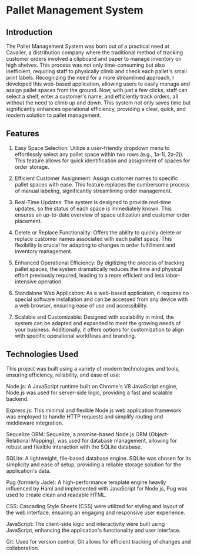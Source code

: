 # Pallet Management System

## Introduction
The Pallet Management System was born out of a practical need at Cavalier, a distribution company where the traditional method of tracking customer orders involved a clipboard and paper to manage inventory on high shelves. This process was not only time-consuming but also inefficient, requiring staff to physically climb and check each pallet's small print labels. Recognizing the need for a more streamlined approach, I developed this web-based application, allowing users to easily manage and assign pallet spaces from the ground. Now, with just a few clicks, staff can select a shelf, enter a customer's name, and efficiently track orders, all without the need to climb up and down. This system not only saves time but significantly enhances operational efficiency, providing a clear, quick, and modern solution to pallet management.

## Features
1. Easy Space Selection: Utilize a user-friendly dropdown menu to effortlessly select any pallet space within two rows (e.g., 1a-1i, 2a-2i). This feature allows for quick identification and assignment of spaces for order storage.

2. Efficient Customer Assignment: Assign customer names to specific pallet spaces with ease. This feature replaces the cumbersome process of manual labeling, significantly streamlining order management.

3. Real-Time Updates: The system is designed to provide real-time updates, so the status of each space is immediately known. This ensures an up-to-date overview of space utilization and customer order placement.

4. Delete or Replace Functionality: Offers the ability to quickly delete or replace customer names associated with each pallet space. This flexibility is crucial for adapting to changes in order fulfillment and inventory management.

5. Enhanced Operational Efficiency: By digitizing the process of tracking pallet spaces, the system dramatically reduces the time and physical effort previously required, leading to a more efficient and less labor-intensive operation.

6. Standalone Web Application: As a web-based application, it requires no special software installation and can be accessed from any device with a web browser, ensuring ease of use and accessibility.

7. Scalable and Customizable: Designed with scalability in mind, the system can be adapted and expanded to meet the growing needs of your business. Additionally, it offers options for customization to align with specific operational workflows and branding.



## Technologies Used
This project was built using a variety of modern technologies and tools, ensuring efficiency, reliability, and ease of use:

Node.js: A JavaScript runtime built on Chrome's V8 JavaScript engine, Node.js was used for server-side logic, providing a fast and scalable backend.

Express.js: This minimal and flexible Node.js web application framework was employed to handle HTTP requests and simplify routing and middleware integration.

Sequelize ORM: Sequelize, a promise-based Node.js ORM (Object-Relational Mapping), was used for database management, allowing for robust and flexible interaction with the SQLite database.

SQLite: A lightweight, file-based database engine. SQLite was chosen for its simplicity and ease of setup, providing a reliable storage solution for the application's data.

Pug (formerly Jade): A high-performance template engine heavily influenced by Haml and implemented with JavaScript for Node.js, Pug was used to create clean and readable HTML.

CSS: Cascading Style Sheets (CSS) were utilized for styling and layout of the web interface, ensuring an engaging and responsive user experience.

JavaScript: The client-side logic and interactivity were built using JavaScript, enhancing the application's functionality and user interface.

Git: Used for version control, Git allows for efficient tracking of changes and collaboration.

